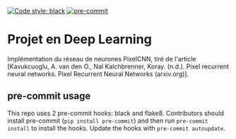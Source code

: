 [![Code style: black](https://img.shields.io/badge/code%20style-black-000000.svg)](https://github.com/psf/black)
[![pre-commit](https://img.shields.io/badge/pre--commit-enabled-brightgreen?logo=pre-commit&logoColor=white)](https://github.com/pre-commit/pre-commit)

# Projet en Deep Learning

Implémentation du réseau de neurones PixelCNN, tiré de l'article [Kavukcuoglu, A. van den O., Nal Kalchbrenner, Koray. (n.d.). Pixel recurrent neural networks. Pixel Recurrent Neural Networks (arxiv.org)].

## pre-commit usage

This repo uses 2 pre-commit hooks: black and flake8. Contributors should install pre-commit (`pip install pre-commit`) and then run `pre-commit install` to install the hooks. Update the hooks with `pre-commit autoupdate`.
